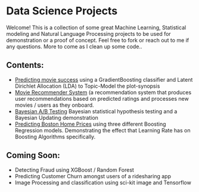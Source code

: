 # Data Science Projects
Welcome! This is a collection of some great Machine Learning, Statistical modeling and Natural Language Processing projects to be used for demonstration or a proof of concept. Feel free to fork or reach out to me if any questions. More to come as I clean up some code..

## Contents:
 - [Predicting movie success](https://github.com/MaxBamberger/DataScienceProjects/tree/master/film-success-classifier) using a GradientBoosting classifier and Latent Dirichlet Allocation (LDA) to Topic-Model the plot-synopsis
 - [Movie Recommender System](https://github.com/MaxBamberger/DataScienceProjects/tree/master/movie_recommender_system) (a recommendation system that produces user recommendations based on predicted ratings and processes new movies / users as they onboard.
 - [Bayesian A/B Testing](https://github.com/MaxBamberger/DataScienceProjects/tree/master/exploring-bayes) Bayesian statistical hypothesis testing and a Bayesian Updating demonstration
 - [Predicting Boston Home Prices](https://github.com/MaxBamberger/DataScienceProjects/blob/master/boston-home-prices/Boston-Home-Prices.ipynb) using three different Boosting Regression models. Demonstrating the effect that Learning Rate has on Boosting Algorithms specifically.
 
 ## Coming Soon:
 - Detecting Fraud using XGBoost / Random Forest 
 - Predicting Customer Churn amongst users of a ridesharing app  
 - Image Processing and classification using sci-kit image and Tensorflow
 

